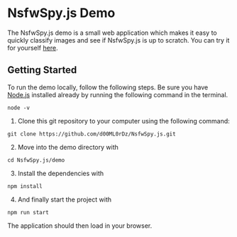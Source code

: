# NsfwSpy.js Demo

The NsfwSpy.js demo is a small web application which makes it easy to quickly classify images and see if NsfwSpy.js is up to scratch. You can try it for yourself [here](https://d00ml0rdz.github.io/NsfwSpy.js/).

## Getting Started

To run the demo locally, follow the following steps. Be sure you have [Node.js](https://nodejs.org/) installed already by running the following command in the terminal.
```
node -v
```

1. Clone this git repository to your computer using the following command:
```
git clone https://github.com/d00ML0rDz/NsfwSpy.js.git
```

2. Move into the demo directory with
```
cd NsfwSpy.js/demo
```

3. Install the dependencies with
```
npm install
```

4. And finally start the project with
```
npm run start
```
The application should then load in your browser.
